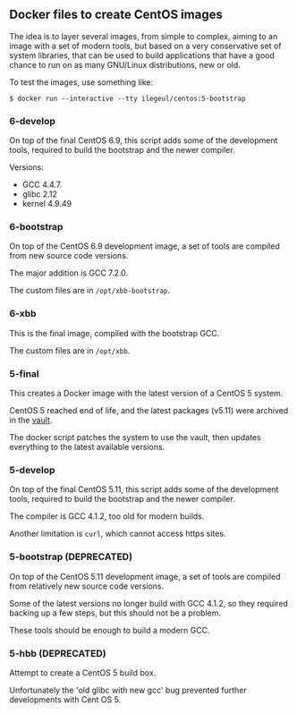 ## Docker files to create CentOS images

The idea is to layer several images, from simple to complex, aiming to an image with a set of modern tools, but based on a very conservative set of system libraries, that can be used to build applications that have a good chance to run on as many GNU/Linux distributions, new or old.

To test the images, use something like:

```console
$ docker run --interactive --tty ilegeul/centos:5-bootstrap
```

### 6-develop

On top of the final CentOS 6.9, this script adds some of the development tools, required to build the bootstrap and the newer compiler.

Versions:

* GCC 4.4.7.
* glibc 2.12
* kernel 4.9.49

### 6-bootstrap

On top of the CentOS 6.9 development image, a set of tools are compiled from new source code versions.

The major addition is GCC 7.2.0.

The custom files are in `/opt/xbb-bootstrap`.

### 6-xbb

This is the final image, compiled with the bootstrap GCC.

The custom files are in `/opt/xbb`.


### 5-final

This creates a Docker image with the latest version of a CentOS 5 system.

CentOS 5 reached end of life, and the latest packages (v5.11) were archived in the [vault](http://vault.centos.org/5.11/).

The docker script patches the system to use the vault, then updates everything to the latest available versions.


### 5-develop

On top of the final CentOS 5.11, this script adds some of the development tools, required to build the bootstrap and the newer compiler.

The compiler is GCC 4.1.2, too old for modern builds.

Another limitation is `curl`, which cannot access https sites.

### 5-bootstrap (DEPRECATED)

On top of the CentOS 5.11 development image, a set of tools are compiled from relatively new source code versions.

Some of the latest versions no longer build with GCC 4.1.2, so they required backing up a few steps, but this should not be a problem.

These tools should be enough to build a modern GCC.


### 5-hbb (DEPRECATED)

Attempt to create a CentOS 5 build box.

Unfortunately the 'old glibc with new gcc' bug prevented further developments with Cent OS 5.
